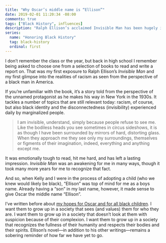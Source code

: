 ```yaml
---
title: "Why Oscar’s middle name is “Ellison”"
date: 2019-02-01 11:20:34 -08:00
comments: true
tags: ["Black History", influences]
description: "Ralph Ellison’s acclaimed Invisible Man has been hugely influential in my life."
series:
  name: "Honoring Black History"
  tag: black-history
  ordinal: first
---
```


I don’t remember the class or the year, but back in high school I remember being asked to choose one from a selection of books to read and write a report on. That was my first exposure to Ralph Ellison’s <cite>Invisible Man</cite> and my first glimpse into the realities of racism as seen from the perspective of a black man in America.

<!-- more -->

If you’re unfamiliar with the book, it’s a story told from the perspective of the unnamed protagonist as he makes his way in New York in the 1930s. It tackles a number of topics that are still relevant today: racism, of course, but also black identity and the disconnectedness (invisibility) experienced daily by marginalized people.

> I am invisible, understand, simply because people refuse to see me. Like the bodiless heads you see sometimes in circus sideshows, it is as though I have been surrounded by mirrors of hard, distorting glass. When they approach me they see only my surroundings, themselves or figments of their imagination, indeed, everything and anything except me.

It was emotionally tough to read, hit me hard, and has left a lasting impression. <cite>Invisible Man</cite> was an awakening for me in many ways, though it took many more years for me to recognize that fact.

And so, when Kelly and I were in the process of adopting a child (who we knew would likely be black), “Ellison” was top of mind for me as a boys name. Already having a “son” in my last name, however, it made sense to give Oscar the middle name “Ellison”.

I’ve written before about [my hopes for Oscar and for all black children](/notebook/im-voting-for-oscar/). I want them to grow up in a society that sees (and values) them for who they are. I want them to grow up in a society that doesn’t look at them with suspicion because of their complexion. I want them to grow up in a society that recognizes the fullness of their humanity and respects their bodies and their spirits. Ellison’s novel—in addition to his other writings—remains a sobering reminder of how far we have yet to go.
